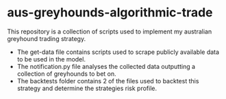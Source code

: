 # aus-greyhounds-algorithmic-trade
This repository is a collection of scripts used to implement my australian greyhound trading strategy.
* The get-data file contains scripts used to scrape publicly available data to be used in the model.
* The notification.py file analyses the collected data outputting a collection of greyhounds to bet on.
* The backtests folder contains 2 of the files used to backtest this strategy and determine the strategies risk profile.
